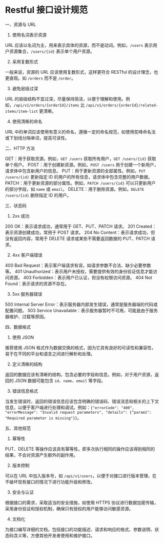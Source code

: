 # Restful 接口设计规范

一、资源与 URL

1. 使用名词表示资源

URL 应该以名词为主，用来表示具体的资源，而不是动词。例如，`/users` 表示用户资源集合，`/users/{id}` 表示单个用户资源。

2. 采用复数形式

一般来说，资源的 URL 应该使用复数形式，这样更符合 RESTful 的设计理念，也更直观。如 `/orders` 而不是 `/order`。

3. 避免层级过深

URL 的层级结构不宜过深，尽量保持简洁，以便于理解和使用。例如，`/api/v1/orders/{orderId}/items` 比 `/api/v1/orders/{orderId}/related-items/item-list` 更清晰。

4. 使用清晰的命名

URL 中的单词应该使用有意义的命名，遵循一定的命名规范，如使用驼峰命名法或下划线分隔单词，提高可读性。

二、HTTP 方法

GET：用于获取资源。例如，`GET /users` 获取所有用户，`GET /users/{id}` 获取单个用户。
POST：用于创建新资源。例如，`POST /users` 用于创建一个新用户，请求体中包含新用户的信息。
PUT：用于更新资源的全部属性。例如，`PUT /users/{id}` 更新指定 ID 的用户的所有信息，请求体中包含完整的用户数据。
PATCH：用于更新资源的部分属性。例如，`PATCH /users/{id}` 可以只更新用户的部分字段，如 `name` 或 `email`。
DELETE：用于删除资源。例如，`DELETE /users/{id}` 删除指定 ID 的用户。

三、状态码

1. 2xx 成功

200 OK：表示请求成功，通常用于 GET、PUT、PATCH 请求。
201 Created：表示资源创建成功，常用于 POST 请求。
204 No Content：表示请求成功，但没有返回内容，常用于 DELETE 请求或某些不需要返回数据的 PUT、PATCH 请求。

2. 4xx 客户端错误

400 Bad Request：表示客户端请求有误，如请求参数不合法、缺少必要参数等。
401 Unauthorized：表示用户未授权，需要提供有效的身份验证信息才能访问资源。
403 Forbidden：表示用户已认证，但没有权限访问资源。
404 Not Found：表示请求的资源不存在。

3. 5xx 服务器错误

500 Internal Server Error：表示服务器内部发生错误，通常是服务器端的代码或配置问题。
503 Service Unavailable：表示服务器暂时不可用，可能是由于服务器维护、过载等原因。

四、数据格式

1. 使用 JSON

推荐使用 JSON 格式作为数据交换的格式，因为它具有良好的可读性和兼容性，易于在不同的平台和语言之间进行解析和处理。

2. 定义清晰的结构

返回的数据应该有清晰的结构，包含必要的字段和信息。例如，对于用户资源，返回的 JSON 数据可能包含 `id`、`name`、`email` 等字段。

3. 错误信息格式

当发生错误时，返回的错误信息应该包含明确的错误码、错误消息和相关的上下文信息，以便于客户端进行处理和调试。例如：`{"errorCode": "400", "errorMessage": "Invalid request parameters", "details": {"param1": "Required parameter is missing"}}`。

五、其他规范

1. 幂等性

PUT、DELETE 等操作应该具有幂等性，即多次执行相同的操作应该得到相同的结果，不会对资源产生额外的副作用。

2. 版本控制

可以在 URL 中加入版本号，如 `/api/v1/users`，以便于对接口进行版本管理，在不破坏现有接口的情况下进行功能升级和修改。

3. 安全与认证

根据接口的需求，采取适当的安全措施，如使用 HTTPS 协议进行数据加密传输，采用身份验证和授权机制，确保只有授权的用户能够访问敏感资源。

4. 文档化

为接口编写详细的文档，包括接口的功能描述、请求和响应的格式、参数说明、状态码含义等，方便其他开发者使用和维护接口。
